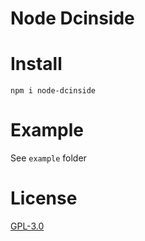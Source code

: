 # Node Dcinside

# Install

`npm i node-dcinside`

# Example

See `example` folder

# License

[GPL-3.0](https://github.com/aitestai/node-dcinside/blob/main/LICENSE)
